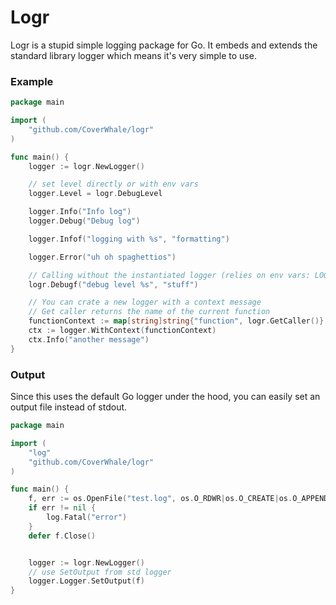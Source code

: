 # Logr

Logr is a stupid simple logging package for Go. It embeds and extends the standard library logger which means it's very simple to use.

### Example

```go
package main

import (
    "github.com/CoverWhale/logr"
)

func main() {
    logger := logr.NewLogger()

    // set level directly or with env vars
    logger.Level = logr.DebugLevel

    logger.Info("Info log")
    logger.Debug("Debug log")

    logger.Infof("logging with %s", "formatting")

    logger.Error("uh oh spaghettios")

    // Calling without the instantiated logger (relies on env vars: LOG_LEVEL=debug)
    logr.Debugf("debug level %s", "stuff")

    // You can crate a new logger with a context message 
    // Get caller returns the name of the current function
    functionContext := map[string]string{"function", logr.GetCaller()}
    ctx := logger.WithContext(functionContext)
    ctx.Info("another message")
}
```

### Output

Since this uses the default Go logger under the hood, you can easily set an output file instead of stdout.

```go
package main

import (
    "log"
    "github.com/CoverWhale/logr"
)

func main() {
	f, err := os.OpenFile("test.log", os.O_RDWR|os.O_CREATE|os.O_APPEND, 0664)
	if err != nil {
		log.Fatal("error")
	}
	defer f.Close()


	logger := logr.NewLogger()
	// use SetOutput from std logger
	logger.Logger.SetOutput(f)
}
```
